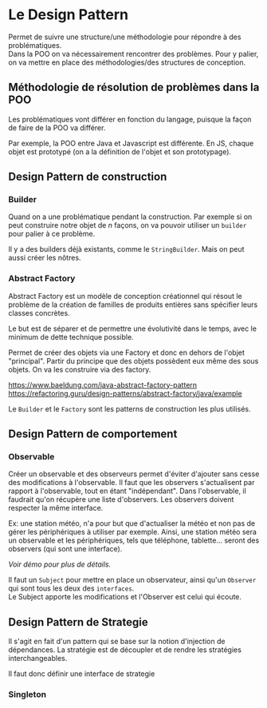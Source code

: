# Le Design Pattern

Permet de suivre une structure/une méthodologie pour répondre à des problématiques.  
Dans la POO on va nécessairement rencontrer des problèmes. Pour y palier, on va mettre en place des méthodologies/des structures de conception.

## Méthodologie de résolution de problèmes dans la POO

Les problématiques vont différer en fonction du langage, puisque la façon de faire de la POO va différer.

Par exemple, la POO entre Java et Javascript est différente. En JS, chaque objet est prototypé (on a la définition de l'objet et son prototypage).


## Design Pattern de construction
### Builder

Quand on a une problématique pendant la construction. Par exemple si on peut construire notre objet de *n* façons, on va pouvoir utiliser un `builder` pour palier à ce problème.

Il y a des builders déjà existants, comme le `StringBuilder`. Mais on peut aussi créer les nôtres.

### Abstract Factory

Abstract Factory est un modèle de conception créationnel qui résout le problème de la création de familles de produits entières sans spécifier leurs classes concrètes.

Le but est de séparer et de permettre une évolutivité dans le temps, avec le minimum de dette technique possible.

Permet de créer des objets via une Factory et donc en dehors de l'objet "principal". Partir du principe que des objets possèdent eux même des sous objets. On va les construire via des factory.


https://www.baeldung.com/java-abstract-factory-pattern  
https://refactoring.guru/design-patterns/abstract-factory/java/example


Le `Builder` et le `Factory` sont les patterns de construction les plus utilisés.


## Design Pattern de comportement

### Observable

Créer un observable et des observeurs permet d'éviter d'ajouter sans cesse des modifications à l'observable. 
Il faut que les observers s'actualisent par rapport à l'observable, tout en étant "indépendant". Dans l'observable, il faudrait qu'on récupère une liste d'observers. Les observers doivent respecter la même interface.

Ex: une station météo, n'a pour but que d'actualiser la météo et non pas de gérer les périphériques à utiliser par exemple. Ainsi, une station météo sera un observable et les périphériques, tels que téléphone, tablette... seront des observers (qui sont une interface). 

*Voir démo pour plus de détails.*

Il faut un `Subject` pour mettre en place un observateur, ainsi qu'un `Observer` qui sont tous les deux des `interfaces`.  
Le Subject apporte les modifications et l'Observer est celui qui écoute.


## Design Pattern de Strategie

Il s'agit en fait d'un pattern qui se base sur la notion d'injection de dépendances. La stratégie est de découpler et de rendre les stratégies interchangeables.

Il faut donc définir une interface de strategie





### Singleton